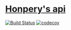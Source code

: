 # [Honpery's api](https://api.honpery.com)
[![Build Status](https://travis-ci.org/honpery-com/api-node.svg?branch=master)](https://travis-ci.org/honpery-com/api-node)
[![codecov](https://codecov.io/gh/honpery-com/api-node/branch/master/graph/badge.svg)](https://codecov.io/gh/honpery-com/api-node)
